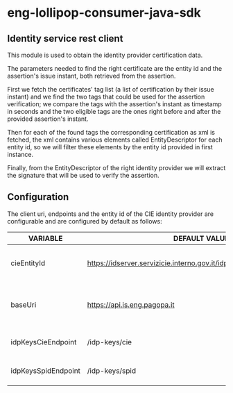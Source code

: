# eng-lollipop-consumer-java-sdk

## Identity service rest client
This module is used to obtain the identity provider certification data.

The parameters needed to find the right certificate are the entity id and the assertion's issue instant,
both retrieved from the assertion.

First we fetch the certificates' tag list (a list of certification by their issue instant) and we find the two tags
that could be used for the assertion verification; we compare the tags with the assertion's instant as timestamp in seconds and
the two eligible tags are the ones right before and after the provided assertion's instant.

Then for each of the found tags the corresponding certification as xml is fetched, 
the xml contains various elements called EntityDescriptor for each entity id,
so we will filter these elements by the entity id provided in first instance.

Finally, from the EntityDescriptor of the right identity provider we will extract the signature that will be used to 
verify the assertion.

## Configuration
The client uri, endpoints and the entity id of the CIE identity provider are configurable and are configured by default as follows:

| VARIABLE            | DEFAULT VALUE                                                         | USAGE                                                 |
|---------------------|-----------------------------------------------------------------------|-------------------------------------------------------|
| cieEntityId         | https://idserver.servizicie.interno.gov.it/idp/profile/SAML2/POST/SSO | entity id of the CIE identity provider                |
| baseUri             | https://api.is.eng.pagopa.it                                          | base uri of the api for retrieving the certifications |
| idpKeysCieEndpoint  | /idp-keys/cie                                                         | endpoint for CIE certifications                       |
| idpKeysSpidEndpoint | /idp-keys/spid                                                        | endpoint for SPID certifications                      |
